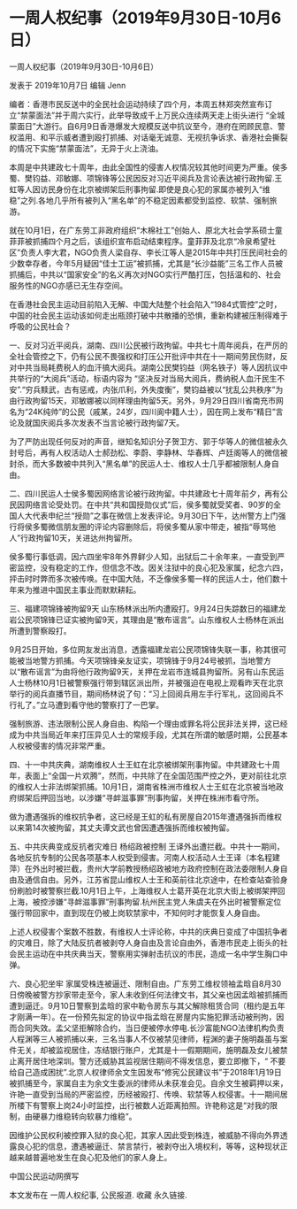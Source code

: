 # 一周人权纪事（2019年9月30日-10月6日）

一周人权纪事（2019年9月30日-10月6日）

发表于 2019年10月7日 编辑 Jenn

编者：香港市民反送中的全民社会运动持续了四个月，本周五林郑突然宣布订立“禁蒙面法”并于周六实行，此举导致成千上万民众连续两天走上街头进行 “全城蒙面日”大游行。自6月9日香港爆发大规模反送中抗议至今，港府在罔顾民意、警权滥用、和平示威者遭到殴打抓捕、对话毫无诚意、无视抗争诉求、香港社会撕裂的情况下实施“禁蒙面法”，无异于火上浇油。

本周是中共建政七十周年，由此全国性的侵害人权情况较其他时间更为严重。侯多蜀、樊钧益、邓敏娜、项锦锋等公民因反对习近平阅兵及言论表达被行政拘留.王虹等人因访民身份在北京被绑架后刑事拘留.即使是良心犯的家属亦被列入“维稳”之列.各地几乎所有被列入“黑名单”的不稳定因素都受到监控、软禁、强制旅游。

就在10月1日，在广东劳工非政府组织“木棉社工”创始人、原北大社会学系硕士童菲菲被抓捕四个月之后，该组织宣布启动结束程序。童菲菲及北京“冷泉希望社区”负责人李大君，NGO负责人梁自存、李长江等人是2015年中共打压民间社会的少数幸存者，今年5月疑因“佳士工运”被抓捕，尤其是“长沙益能”三名工作人员被抓捕后，中共以“国家安全”的名义再次对NGO实行严酷打压，包括温和的、社会服务性的NGO亦感已无生存空间。

在香港社会民主运动目前陷入无解、中国大陆整个社会陷入“1984式管控”之时，中国的社会民主运动该如何走出瓶颈打破中共散播的恐惧，重新构建被压制得难于呼吸的公民社会？

一、反对习近平阅兵，湖南、四川公民被行政拘留。中共七十周年阅兵，在严厉的全社会管控之下，仍有公民不畏强权和打压公开批评中共在十一期间劳民伤财，反对中共当局耗费税人的血汗搞大阅兵。湖南公民樊钧益（网名铁子）等人因抗议中共举行的“大阅兵”活动，标语内容为 “坚决反对当局大阅兵，费纳税人血汗民生不安”.“穷兵黩武，古有惩戒，内张爪利，外失度衡”，樊钧益被以“扰乱公共秩序”为由行政拘留15天，邓敏娜被以同样理由拘留5天。另外，9月29日四川省南充市网名为“24K纯帅”的公民（戚某，24岁，四川阆中籍人士），因在网上发布“精日”言论及就国庆阅兵多次发表不当言论被行政拘留7天。

为了严防出现任何反对的声音，继知名知识分子贺卫方、郭于华等人的微信被永久封号后，再有人权活动人士郝劲松、李蔚、李静林、华春辉、卢廷阁等人的微信被封杀，而大多数被中共列入“黑名单”的民运人士、维权人士几乎都被限制人身自由。

二、四川民运人士侯多蜀因网络言论被行政拘留。中共建政七十周年前夕，再有公民因网络言论受处罚。在中共“共和国授勋仪式”后，侯多蜀就受奖者、90岁的全国人大代表申纪兰“授勋”之事在微信上发表评论。9月30日下午，达州警方上门强行将侯多蜀微信朋友圈的评论内容删除后，将侯多蜀从家中带走，被指“辱骂他人”行政拘留10天，关进达州拘留所。

侯多蜀行事低调，因六四坐牢8年外界鲜少人知，出狱后二十余年来，一直受到严密监控，没有稳定的工作，但信念不改。因关注狱中的良心犯及家属，纪念六四，抨击时时弊而多次被传唤。在中国大陆，不乏像侯多蜀一样的民运人士，他们数十年来为推进中国民主事业而默默耕耘。

三、福建项锦锋被拘留9天 山东杨林派出所内遭殴打。9月24日失踪数日的福建龙岩公民项锦锋已证实被拘留9天，其理由是“散布谣言”。山东维权人士杨林在派出所遭到警察殴打。

9月25日开始，多位网友发出消息，透露福建龙岩公民项锦锋失联一事，称其很可能被当地警方抓捕。今天项锦锋亲友证实，项锦锋于9月24号被抓，当地警方以“散布谣言”为由将他行政拘留9天，关押在龙岩市连城县拘留所。另有山东民运人士杨林10月1日被警察强行带到辖区派出所，并被强迫在电视上观看昨天在北京举行的阅兵直播节目，期间杨林说了句：“习上回阅兵用左手行军礼，这回阅兵不行礼了。”立马遭到看守他的警察打了一巴掌。

强制旅游、违法限制公民人身自由、构陷一个理由或罪名将公民非法关押，这已经成为中共当局近年来打压异见人士的常规手段，尤其在所谓的敏感时期，公民基本人权被侵害的情况非常严重。

四、十一中共庆典，湖南维权人士王虹在北京被绑架刑事拘留。中共建政七十周年，表面上“全国一片欢腾”，然而，中共除了在全国范围严控之外，更对前往北京的维权人士非法绑架抓捕。10月1日，湖南省株洲市维权人士王虹在北京被当地政府绑架后押回当地，以涉嫌“寻衅滋事罪”刑事拘留，关押在株洲市看守所。

做为遭遇强拆的维权抗争者，这已经是王虹的私有房屋自2015年遭遇强拆而维权以来第14次被拘留，其丈夫谭文武也曾因遭遇强拆而维权被拘留。

五、中共庆典变成反抗者灾难日 杨绍政被控制 王译外出遭拦截。中共十一期间，各地反抗专制的公民各项基本人权受到侵害。河南人权活动人士王译（本名程建萍）在外出时被拦截，贵州大学前教授杨绍政被地方政府控制在政法委限制人身自由及通信自由。另外，江苏省昆山维权人士王和英前往北京途中，在检查站查验身份刷脸时被警察拦截.10月1日上午，上海维权人士葛开英在北京大街上被绑架押回上海，被控涉嫌“寻衅滋事罪”刑事拘留.杭州民主党人朱虞夫在外出时被警察定位强行带回家中，直到现在仍被上岗软禁家中，不知何时才能恢复人身自由。

上述人权侵害个案数不胜数，有维权人士评论称，中共的庆典日变成了中国抗争者的灾难日，除了大陆反抗者被剥夺人身自由及言论自由外，香港市民走上街头的社会民主运动在中共庆典当天，警察用实弹射击抗议的市民，造成一名中学生胸口中弹。

六、良心犯坐牢 家属受株连被逼迁、限制自由。广东劳工维权领袖孟晗自8月30日傍晚被警方抄家带走至今，家人未收到任何法律文书，其父亲也因孟晗被抓捕而遭到逼迁。9月10日警察到孟晗的家中勒令房东与其父解除租赁合同（租约是五年才刚满一年）。在一份预先拟定的协议中指孟晗在房屋内实施犯罪活动被刑拘，因而合同失效。孟父坚拒解除合约，当日便被停水停电.长沙富能NGO法律机构负责人程渊等三人被抓捕以来，三名当事人不仅被禁见律师，程渊的妻子施明磊虽与案件无关，却被监视居住，冻结银行账户，尤其是十一假期期间，施明磊及女儿被禁止离开居住地深圳。警方还威胁其监视居住期间不得发信息，要立即撤下，“ 不要给自己造成困扰”.北京人权律师余文生因发布“修宪公民建议书”于2018年1月19日被抓捕至今，家属自主为余文生委派的律师从未获准会见。自余文生被羁押以来，许艳一直受到当局的严密监控，历经被殴打、传唤、软禁等人权侵害。十一期间居所楼下有警察上岗24小时监控，出行被数人近距离拍照。许艳称这是“对我的限制，由硬暴力维稳转向软暴力维稳”。

因维护公民权利被控罪入狱的良心犯，其家人因此受到株连，被威胁不得向外界透露良心犯的信息，遭遇被逼迁、禁言禁行，被剥夺出入境权利，等等，这种现状正越来越普遍地发生在良心犯及他们的家人身上。

中国公民运动网撰写

本文发布在 一周人权纪事, 公民报道. 收藏 永久链接.